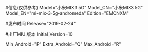 #信息(仅供参考)
Model="小米MIX3 5G"
Model_CN="小米MIX3 5G"
Model_EN="mi-mix-3-5g-andromeda"
Edition="EMCNXM"

#发布时间
Release="2019-02-24"

#出厂MIUI版本
Initial_Version=10

Min_Android="P"
Extra_Android="Q"
Max_Android="R"
